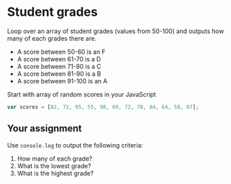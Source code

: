 # Student grades

Loop over an array of student grades (values from 50-100) and outputs how many of each grades there are. 

* A score between 50-60 is an F
* A score between 61-70 is a D
* A score between 71-80 is a C
* A score between 81-90 is a B
* A score between 91-100 is an A

Start with array of random scores in your JavaScript

```js
var scores = [82, 71, 95, 55, 98, 69, 72, 78, 84, 64, 58, 87];
```

## Your assignment

Use `console.log` to output the following criteria:

1. How many of each grade?
1. What is the lowest grade?
1. What is the highest grade?